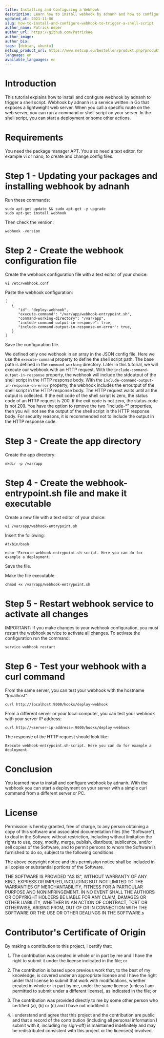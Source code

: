 ```yaml
---
title: Installing and Configuring a Webhook
description: Learn how to install webhook by adnanh and how to configure it in order to trigger a shell script.
updated_at: 2021-11-06
slug: how-to-install-and-configure-webhook-to-trigger-a-shell-script
author_name: Patrick Weber
author_url: https://github.com/PatrickWe
author_image: 
author_bio: 
tags: [debian, ubuntu]
netcup_product_url: https://www.netcup.eu/bestellen/produkt.php?produkt=2992
language: en
available_languages: en
---
```


# Introduction

This tutorial explains how to install and configure webhook by adnanh to trigger a shell script. Webhook by adnanh is a service written in Go that exposes a lightweight web server. When you call a specific route on the web server, you can run a command or shell script on your server. In the shell script, you can start a deployment or some other actions.

# Requirements

You need the package manager APT. You also need a text editor, for example vi or nano, to create and change config files.

# Step 1 - Updating your packages and installing webhook by adnanh

Run these commands:

```
sudo apt-get update && sudo apt-get -y upgrade
sudo apt-get install webhook
```

Then check the version:

```
webhook -version
```

# Step 2 - Create the webhook configuration file

Create the webhook configuration file with a text editor of your choice:

```
vi /etc/webhook.conf
```

Paste the webhook configuration:

```
[
   {
      "id": "deploy-webhook",
      "execute-command": "/var/app/webhook-entrypoint.sh",
      "command-working-directory": "/var/app",
      "include-command-output-in-response": true,
      "include-command-output-in-response-on-error": true,
   }
]
```

Save the configuration file.

We defined only one webhook in an array in the JSON config file. Here we use the `execute-command` property to define the shell script path. The base path is defined in the `command-working` directory.
Later in this tutorial, we will execute our webhook with an HTTP request.
With the `include-command-output-in-response` property, the webhook will include the stdoutput of the shell script in the HTTP response body. With the `include-command-output-in-response-on-error` property, the webhook includes the erroutput of the shell script in the HTTP response body. The HTTP request waits until all the output is collected. If the exit code of the shell script is zero, the status code of an HTTP request is 200. If the exit code is not zero, the status code is not 200.
You have the option to remove the two "include-\*" properties, then you will not see the output of the shell script in the HTTP response body. For security reasons, it is recommended not to include the output in the HTTP response code.

# Step 3 - Create the app directory

Create the app directory:

```
mkdir -p /var/app
```

# Step 4 - Create the webhook-entrypoint.sh file and make it executable

Create a new file with a text editor of your choice:

```
vi /var/app/webhook-entrypoint.sh
```

Insert the following:

```
#!/bin/bash

echo 'Execute webhook-entrypoint.sh-script. Here you can do for example a deployment.'
```

Save the file.

Make the file executable:

```
chmod +x /var/app/webhook-entrypoint.sh
```

# Step 5 - Restart webhook service to activate all changes

IMPORTANT: If you make changes to your webhook configuration, you must restart the webhook service to activate all changes.
To activate the configuration run the command:

```
service webhook restart
```

# Step 6 - Test your webhook with a curl command

From the same server, you can test your webhook with the hostname "localhost":

```
curl http://localhost:9000/hooks/deploy-webhook
```

From a different server or your local computer, you can test your webhook with your server IP address:

```
curl http://<server-ip-address>:9000/hooks/deploy-webhook
```

The response of the HTTP request should look like:

```
Execute webhook-entrypoint.sh-script. Here you can do for example a deployment.
```

# Conclusion

You learned how to install and configure webhook by adnanh. With the webhook you can start a deployment on your server with a simple curl command from a different server or PC.

# License

Permission is hereby granted, free of charge, to any person obtaining a copy
of this software and associated documentation files (the "Software"), to deal
in the Software without restriction, including without limitation the rights
to use, copy, modify, merge, publish, distribute, sublicence, and/or sell
copies of the Software, and to permit persons to whom the Software is
furnished to do so, subject to the following conditions:

The above copyright notice and this permission notice shall be included in all
copies or substantial portions of the Software.

THE SOFTWARE IS PROVIDED "AS IS", WITHOUT WARRANTY OF ANY KIND, EXPRESS OR
IMPLIED, INCLUDING BUT NOT LIMITED TO THE WARRANTIES OF MERCHANTABILITY,
FITNESS FOR A PARTICULAR PURPOSE AND NONINFRINGEMENT. IN NO EVENT SHALL THE
AUTHORS OR COPYRIGHT HOLDERS BE LIABLE FOR ANY CLAIM, DAMAGES OR OTHER
LIABILITY, WHETHER IN AN ACTION OF CONTRACT, TORT OR OTHERWISE, ARISING FROM,
OUT OF OR IN CONNECTION WITH THE SOFTWARE OR THE USE OR OTHER DEALINGS IN THE
SOFTWARE.s

# Contributor's Certificate of Origin

By making a contribution to this project, I certify that:

1.  The contribution was created in whole or in part by me and I have the right to submit it under the license indicated in the file; or

2.  The contribution is based upon previous work that, to the best of my knowledge, is covered under an appropriate license and I have the right under that license to submit that work with modifications, whether created in whole or in part by me, under the same license (unless I am permitted to submit under a different license), as indicated in the file; or

3.  The contribution was provided directly to me by some other person who certified (a), (b) or (c) and I have not modified it.

4.  I understand and agree that this project and the contribution are public and that a record of the contribution (including all personal information I submit with it, including my sign-off) is maintained indefinitely and may be redistributed consistent with this project or the license(s) involved.
